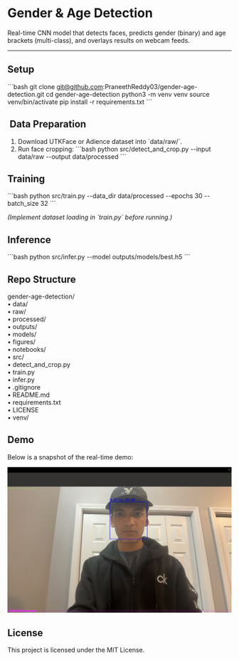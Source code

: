 # Gender & Age Detection

Real-time CNN model that detects faces, predicts gender (binary) and age brackets (multi-class), and overlays results on webcam feeds.

---

## Setup

\`\`\`bash
git clone git@github.com:PraneethReddy03/gender-age-detection.git
cd gender-age-detection
python3 -m venv venv
source venv/bin/activate
pip install -r requirements.txt
\`\`\`

## ️ Data Preparation

1. Download UTKFace or Adience dataset into \`data/raw/\`.  
2. Run face cropping:
   \`\`\`bash
   python src/detect_and_crop.py --input data/raw --output data/processed
   \`\`\`

##  Training

\`\`\`bash
python src/train.py --data_dir data/processed --epochs 30 --batch_size 32
\`\`\`

*(Implement dataset loading in \`train.py\` before running.)*

##  Inference

\`\`\`bash
python src/infer.py --model outputs/models/best.h5
\`\`\`

## Repo Structure

gender-age-detection/  
• data/  
  • raw/  
  • processed/  
• outputs/  
  • models/  
  • figures/  
• notebooks/  
• src/  
  • detect_and_crop.py  
  • train.py  
  • infer.py  
• .gitignore  
• README.md  
• requirements.txt  
• LICENSE  
• venv/  

## Demo

Below is a snapshot of the real-time demo:

![Gender & Age Demo](demo.png)

## License

This project is licensed under the MIT License.
